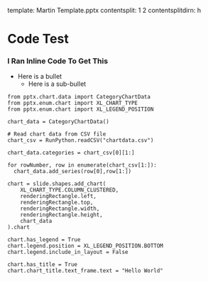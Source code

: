 template: Martin Template.pptx
contentsplit: 1 2
contentsplitdirn: h

# Code Test

### I Ran Inline Code To Get This

* Here is a bullet
  * Here is a sub-bullet

``` run-python
from pptx.chart.data import CategoryChartData
from pptx.enum.chart import XL_CHART_TYPE
from pptx.enum.chart import XL_LEGEND_POSITION

chart_data = CategoryChartData()

# Read chart data from CSV file
chart_csv = RunPython.readCSV("chartdata.csv")

chart_data.categories = chart_csv[0][1:]

for rowNumber, row in enumerate(chart_csv[1:]):
  chart_data.add_series(row[0],row[1:])

chart = slide.shapes.add_chart(
    XL_CHART_TYPE.COLUMN_CLUSTERED,
    renderingRectangle.left,
    renderingRectangle.top,
    renderingRectangle.width, 
    renderingRectangle.height,
    chart_data
).chart

chart.has_legend = True
chart.legend.position = XL_LEGEND_POSITION.BOTTOM
chart.legend.include_in_layout = False

chart.has_title = True
chart.chart_title.text_frame.text = "Hello World"
```